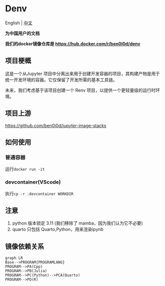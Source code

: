 # Denv
English | [中文](README_CN.md)

**为中国用户的文档**

**我们的docker镜像仓库是 https://hub.docker.com/r/ben0i0d/denv**
## 项目梗概
这是一个从Jupyter 项目中分离出来用于创建开发容器的项目，其构建产物是用于统一开发环境的容器。它仅保留了开发所需的基本工具链。

未来，我们考虑基于该项目创建一个 Renv 项目，以提供一个更轻量级的运行时环境。

## 项目上游
https://github.com/ben0i0d/jupyter-image-stacks

## 如何使用

### 普通容器
运行`docker run -it`

### devcontainer(VScode)
执行`cp -r .devcontainer WORKDIR`

## 注意
1. python 版本锁定 3.11 (我们移除了 mamba，因为我们认为它不必要)
2. quarto 只包括 Quarto,Python，用来渲染ipynb
## 镜像依赖关系
```mermaid
graph LR
Base-->PROGRAM{PROGRAMLANG}
PROGRAM-->PA(Cpp)
PROGRAM-->PB(Julia)
PROGRAM-->PC(Python)-->PCA(Quarto)
PROGRAM-->PD(R)
```